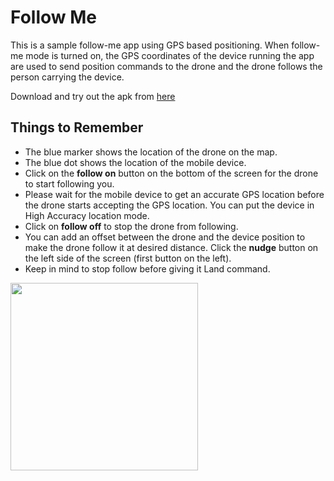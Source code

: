 # Follow Me
This is a sample follow-me app using GPS based positioning. When follow-me mode is turned on, the GPS coordinates of the device running the app are used to send position commands to the drone and the drone follows the person carrying the device. 

Download and try out the apk from [here](https://downloads.flytbase.com/flytos/downloads/apk/Flyt-Follow-me.apk)

## Things to Remember

* The blue marker shows the location of the drone on the map.
* The blue dot shows the location of the mobile device.
* Click on the **follow on** button on the bottom of the screen for the drone to start following you.
* Please wait for the mobile device to get an accurate GPS location before the drone starts accepting the GPS location. You can put the device in High Accuracy location mode.
* Click on **follow off** to stop the drone from following.
* You can add an offset between the drone and the device position to make the drone follow it at desired distance. Click the **nudge** button on the left side of the screen (first button on the left).
* Keep in mind to stop follow before giving it Land command.

<img src='https://cloud.githubusercontent.com/assets/6880872/24404285/752ef950-13de-11e7-9e88-4bc719788aa5.png' width=300>
